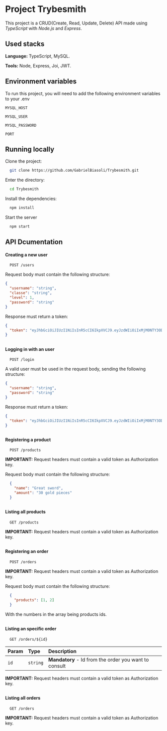 # Project Trybesmith

This project is a CRUD(Create, Read, Update, Delete) API made using _TypeScript_ with _Node.js_ and _Express_.

## Used stacks

**Language:** TypeScript, MySQL.

**Tools:** Node, Express, Joi, JWT.

## Environment variables

To run this project, you will need to add the following environment variables to your .env

`MYSQL_HOST`

`MYSQL_USER`

`MYSQL_PASSWORD`

`PORT`

## Running locally

Clone the project:

```bash
  git clone https://github.com/GabrielBiasoli/Trybesmith.git
```

Enter the directory:

```bash
  cd Trybesmith
```

Install the dependencies:

```bash
  npm install
```

Start the server

```bash
  npm start
```

## API Dcumentation

#### Creating a new user

```http
  POST /users
```

Request body must contain the following structure:

```JSON
{
  "username": "string",
  "classe": "string",
  "level": 1,
  "password": "string"
}
```

Response must return a token:

```JSON
{
  "token": "eyJhbGciOiJIUzI1NiIsInR5cCI6IkpXVCJ9.eyJzdWIiOiIxMjM0NTY3ODkwIiwibmFtZSI6IkpvaG4gRG9lIiwiaWF0IjoxNTE2MjM5MDIyfQ.SflKxwRJSMeKKF2QT4fwpMeJf36POk6yJV_adQssw5c"
}
```

##

#### Logging in with an user

```http
  POST /login
```

A valid user must be used in the request body, sending the following structure:

```JSON
{
  "username": "string",
  "password": "string"
}
```

Response must return a token:

```JSON
{
  "token": "eyJhbGciOiJIUzI1NiIsInR5cCI6IkpXVCJ9.eyJzdWIiOiIxMjM0NTY3ODkwIiwibmFtZSI6IkpvaG4gRG9lIiwiaWF0IjoxNTE2MjM5MDIyfQ.SflKxwRJSMeKKF2QT4fwpMeJf36POk6yJV_adQssw5c"
}
```

##

#### Registering a product

```http
  POST /products
```

**IMPORTANT:** Request headers must contain a valid token as Authorization key.

Request body must contain the following structure:

```JSON
  {
    "name": "Great sword",
    "amount": "30 gold pieces"
  }
```

##

#### Listing all products

```http
  GET /products
```

**IMPORTANT:** Request headers must contain a valid token as Authorization key.

##

#### Registering an order

```http
  POST /orders
```

**IMPORTANT:** Request headers must contain a valid token as Authorization key.

Request body must contain the following structure:

```JSON
  {
    "products": [1, 2]
  }
```

With the numbers in the array being products ids.

##

#### Listing an specific order

```http
  GET /orders/${id}
```

| Param | Type     | Description                                           |
| :---- | :------- | :---------------------------------------------------- |
| `id`  | `string` | **Mandatory** - Id from the order you want to consult |

**IMPORTANT:** Request headers must contain a valid token as Authorization key.

##

#### Listing all orders

```http
  GET /orders
```

**IMPORTANT:** Request headers must contain a valid token as Authorization key.
